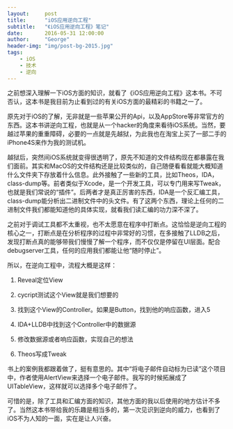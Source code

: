 ```yaml
---
layout:     post
title:      "iOS应用逆向工程"
subtitle:   "《iOS应用逆向工程》笔记"
date:       2016-05-31 12:00:00
author:     "George"
header-img: "img/post-bg-2015.jpg"
tags:
    - iOS
    - 技术
    - 逆向
---
```


之前想深入理解一下iOS方面的知识，就看了《iOS应用逆向工程》这本书。不可否认，这本书是我目前为止看到过的有关iOS方面的最精彩的书籍之一了。

原先对于iOS的了解，无非就是一些苹果公开的Api，以及AppStore等非常官方的东西。这本书讲逆向工程，也就是从一个hacker的角度来看待iOS系统。当然，要越过苹果的重重障碍，必要的一点就是先越狱，为此我也在淘宝上买了一部二手的iPhone4S来作为我的测试机。

越狱后，突然间iOS系统就变得很透明了，原先不知道的文件结构现在都暴露在我们面前。其实和MacOS的文件结构还是比较类似的，自己随便看看就能大概知道什么文件夹下存放着什么信息。此外接触了一些新的工具，比如Theos，IDA，class-dump等。前者类似于Xcode，是一个开发工具，可以专门用来写Tweak，也就是我们常说的“插件”。后两者才是真正厉害的东西，IDA是一个反汇编工具，class-dump能分析出二进制文件中的头文件。有了这两个东西，理论上任何的二进制文件我们都能知道他的具体实现，就看我们读汇编的功力深不深了。

之前对于调试工具都不太重视，也不太愿意在程序中打断点。这恰恰是逆向工程的核心之一，打断点是在分析程序的过程中非常好的习惯，在多接触了LLDB之后，发现打断点真的能够带我们慢慢了解一个程序，而不仅仅是停留在UI层面。配合debugserver工具，任何的应用我们都能让他“随时停止”。

所以，在逆向工程中，流程大概是这样：

1. Reveal定位View

2. cycript测试这个View就是我们想要的

3. 找到这个View的Controller。如果是Button，找到他的响应函数，进入5

4. IDA+LLDB中找到这个Controller中的数据源

5. 修改数据源或者响应函数，实现自己的想法

6. Theos写成Tweak

书上的案例我都跟着做了，挺有意思的。其中“将电子邮件自动标为已读”这个项目中，作者使用AlertView来选择一个电子邮件。我写的时候拓展成了UITableView，这样就可以选择多个电子邮件了。

可惜的是，除了工具和汇编方面的知识，其他方面的我以后使用的地方估计不多了。当然这本书带给我的乐趣是相当多的，第一次见识到逆向的威力，也看到了iOS不为人知的一面，实在是让人兴奋。
